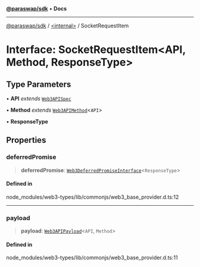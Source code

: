 [**@paraswap/sdk**](../../README.md) • **Docs**

***

[@paraswap/sdk](../../globals.md) / [\<internal\>](../README.md) / SocketRequestItem

# Interface: SocketRequestItem\<API, Method, ResponseType\>

## Type Parameters

• **API** *extends* [`Web3APISpec`](../type-aliases/Web3APISpec.md)

• **Method** *extends* [`Web3APIMethod`](../namespaces/home_velenir-gnx570_Projects_Paraswap_paraswap-sdk_node_modules_web3-types_lib_commonjs_index/type-aliases/Web3APIMethod.md)\<`API`\>

• **ResponseType**

## Properties

### deferredPromise

> **deferredPromise**: [`Web3DeferredPromiseInterface`](Web3DeferredPromiseInterface.md)\<`ResponseType`\>

#### Defined in

node\_modules/web3-types/lib/commonjs/web3\_base\_provider.d.ts:12

***

### payload

> **payload**: [`Web3APIPayload`](Web3APIPayload.md)\<`API`, `Method`\>

#### Defined in

node\_modules/web3-types/lib/commonjs/web3\_base\_provider.d.ts:11
